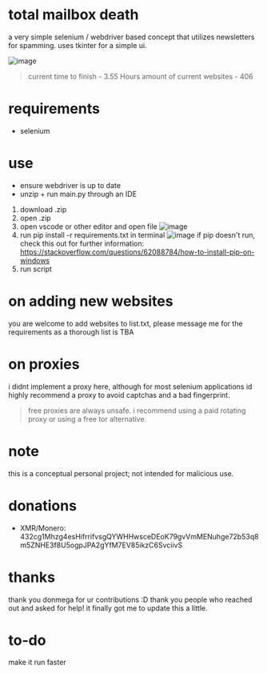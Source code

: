

# total mailbox death

a very simple selenium / webdriver based concept that utilizes newsletters for spamming. uses tkinter for a simple ui. 

![image](https://github.com/losbagos/totalmailboxdeath/assets/158247609/8583b088-f7e4-40db-96ea-04e1e839de66)

> current time to finish - 3.55 Hours
> amount of current websites - 406

# requirements

* selenium

# use 

* ensure webdriver is up to date
* unzip + run main.py through an IDE

1. download .zip
2. open .zip
3. open vscode or other editor and open file ![image](https://github.com/user-attachments/assets/6df3c11a-70a7-4a52-9365-f1aceda956d0)
5. run pip install -r requirements.txt in terminal ![image](https://github.com/user-attachments/assets/841b8116-1f88-477a-b2d1-eb24b42f0470) if pip doesn't run, check this out for further information: https://stackoverflow.com/questions/62088784/how-to-install-pip-on-windows 
7. run script

# on adding new websites

you are welcome to add websites to list.txt, please message me for the requirements as a thorough list is TBA

# on proxies

i didnt implement a proxy here, although for most selenium applications id highly recommend a proxy to avoid captchas and a bad fingerprint. 
> free proxies are always unsafe. i recommend using a paid rotating proxy or using a free tor alternative.

# note

this is a conceptual personal project; not intended for malicious use. 

# donations
* XMR/Monero: 432cg1Mhzg4esHifrrifvsgQYWHHwsceDEoK79gvVmMENuhge72b53q8m5ZNHE3f8U5ogpJPA2gYfM7EV85ikzC6SvciivS

# thanks

thank you donmega for ur contributions :D
thank you people who reached out and asked for help! it finally got me to update this a little. 

# to-do

make it run faster

